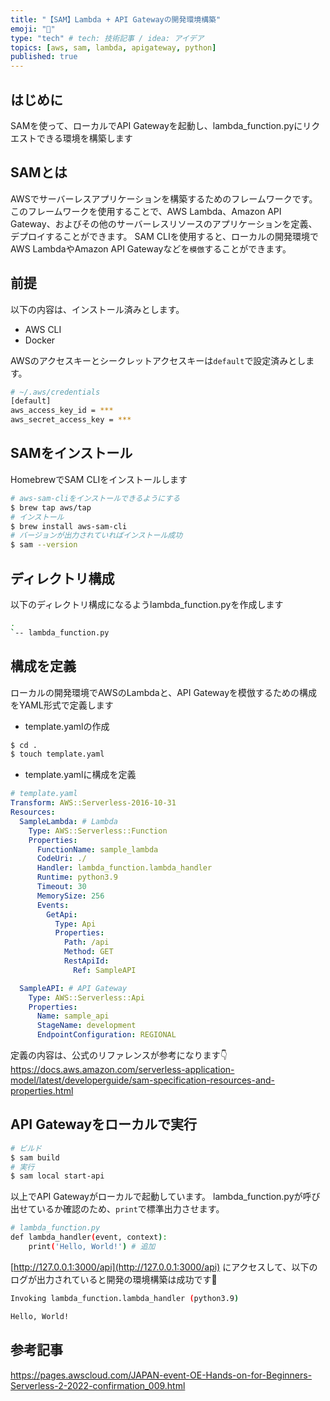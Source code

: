 ```yaml
---
title: "【SAM】Lambda + API Gatewayの開発環境構築"
emoji: "🔖"
type: "tech" # tech: 技術記事 / idea: アイデア
topics: [aws, sam, lambda, apigateway, python]
published: true
---
```


## はじめに

SAMを使って、ローカルでAPI Gatewayを起動し、lambda_function.pyにリクエストできる環境を構築します

## SAMとは

AWSでサーバーレスアプリケーションを構築するためのフレームワークです。
このフレームワークを使用することで、AWS Lambda、Amazon API Gateway、およびその他のサーバーレスリソースのアプリケーションを定義、デプロイすることができます。
SAM CLIを使用すると、ローカルの開発環境でAWS LambdaやAmazon API Gatewayなどを`模倣`することができます。

## 前提

以下の内容は、インストール済みとします。
- AWS CLI
- Docker

AWSのアクセスキーとシークレットアクセスキーは`default`で設定済みとします。

```bash
# ~/.aws/credentials
[default]
aws_access_key_id = ***
aws_secret_access_key = ***
```

## SAMをインストール

HomebrewでSAM CLIをインストールします

```bash
# aws-sam-cliをインストールできるようにする
$ brew tap aws/tap
# インストール
$ brew install aws-sam-cli
# バージョンが出力されていればインストール成功
$ sam --version
```

## ディレクトリ構成

以下のディレクトリ構成になるようlambda_function.pyを作成します

```bash
.
`-- lambda_function.py
```

## 構成を定義

ローカルの開発環境でAWSのLambdaと、API Gatewayを模倣するための構成をYAML形式で定義します

- template.yamlの作成

```bash
$ cd .
$ touch template.yaml
```

- template.yamlに構成を定義

```yaml
# template.yaml
Transform: AWS::Serverless-2016-10-31
Resources:
  SampleLambda: # Lambda
    Type: AWS::Serverless::Function
    Properties:
      FunctionName: sample_lambda
      CodeUri: ./
      Handler: lambda_function.lambda_handler
      Runtime: python3.9
      Timeout: 30
      MemorySize: 256
      Events:
        GetApi:
          Type: Api
          Properties:
            Path: /api
            Method: GET
            RestApiId:
              Ref: SampleAPI

  SampleAPI: # API Gateway
    Type: AWS::Serverless::Api
    Properties:
      Name: sample_api
      StageName: development
      EndpointConfiguration: REGIONAL
```

定義の内容は、公式のリファレンスが参考になります👇
https://docs.aws.amazon.com/serverless-application-model/latest/developerguide/sam-specification-resources-and-properties.html

## API Gatewayをローカルで実行

```bash
# ビルド
$ sam build
# 実行
$ sam local start-api
```

以上でAPI Gatewayがローカルで起動しています。
lambda_function.pyが呼び出せているか確認のため、`print`で標準出力させます。

```bash
# lambda_function.py
def lambda_handler(event, context):
    print('Hello, World!') # 追加
```

[http://127.0.0.1:3000/api](http://127.0.0.1:3000/api) にアクセスして、以下のログが出力されていると開発の環境構築は成功です🎉

```bash
Invoking lambda_function.lambda_handler (python3.9)

Hello, World!
```

## 参考記事

https://pages.awscloud.com/JAPAN-event-OE-Hands-on-for-Beginners-Serverless-2-2022-confirmation_009.html